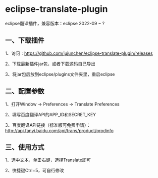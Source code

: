 # eclipse-translate-plugin
eclipse翻译插件，兼容版本：eclipse 2022-09 ~ ?

## 一、下载插件

1、访问：https://github.com/jujunchen/eclipse-translate-plugin/releases

2、下载最新插件jar包，或者下载源码自己导出

3、将jar包后放到eclipse/plugins文件夹里，重启eclipse

## 二、配置参数

1、打开Window -> Preferences -> Translate Preferences

2、填写百度翻译API的APP_ID和SECRET_KEY

3、百度翻译API链接（标准版可免费申请）：http://api.fanyi.baidu.com/api/trans/product/prodinfo

## 三、使用方式

1、选中文本，单击右键，选择Translate即可

2、快捷键Ctrl+5，可自行修改


